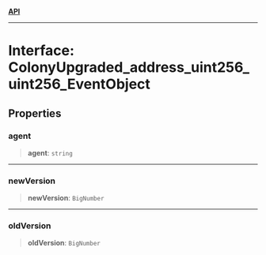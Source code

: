 [**API**](../../../README.md)

***

# Interface: ColonyUpgraded\_address\_uint256\_uint256\_EventObject

## Properties

### agent

> **agent**: `string`

***

### newVersion

> **newVersion**: `BigNumber`

***

### oldVersion

> **oldVersion**: `BigNumber`
